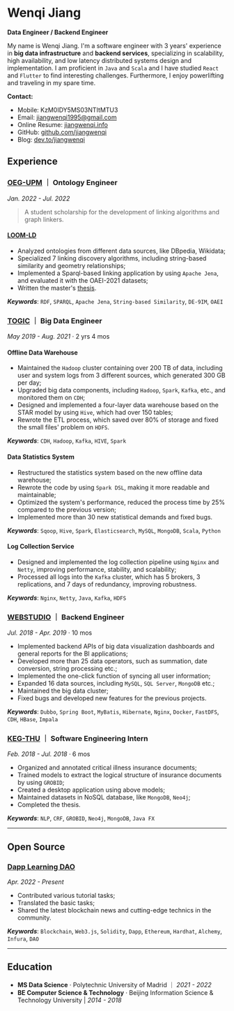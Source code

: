 # Wenqi Jiang

**Data Engineer / Backend Engineer**

My name is Wenqi Jiang. I'm a software engineer with 3 years' experience in **big data infrastructure** and **backend services**, specializing in scalability, high availability, and low latency distributed systems design and implementation.
I am proficient in `Java` and `Scala` and I have studied `React` and `Flutter` to find interesting challenges.
Furthermore, I enjoy powerlifting and traveling in my spare time.

**Contact:**

- Mobile: KzM0IDY5MS03NTItMTU3
- Email: [jiangwenqi1995@gmail.com](mailto:jiangwenqi1995@gmail.com)
- Online Resume: [jiangwenqi.info](https://jiangwenqi.info/)
- GitHub: [github.com/jiangwenqi](https://github.com/jiangwenqi)
- Blog: [dev.to/jiangwenqi](https://dev.to/jiangwenqi)

## Experience

### [OEG-UPM](https://oeg.fi.upm.es) ｜ Ontology Engineer

_Jan. 2022 - Jul. 2022_

> A student scholarship for the development of linking algorithms and graph linkers.

#### [LOOM-LD](https://github.com/oeg-upm/loom-ld)

- Analyzed ontologies from different data sources, like DBpedia, Wikidata;
- Specialized 7 linking discovery algorithms, including string-based similarity and geometry relationships;
- Implemented a Sparql-based linking application by using `Apache Jena`, and evaluated it with the OAEI-2021 datasets;
- Written the master's [thesis](https://oa.upm.es/71452/).

**_Keywords_**: `RDF`, `SPARQL`, `Apache Jena`, `String-based Similarity`, `DE-9IM`, `OAEI`

### [TOGIC](http://www.51togic.com) ｜ Big Data Engineer

_May 2019 - Aug. 2021_ · 2 yrs 4 mos

#### Offline Data Warehouse

- Maintained the `Hadoop` cluster containing over 200 TB of data, including user and system logs from 3 different sources, which generated 300 GB per day;
- Upgraded big data components, including `Hadoop`, `Spark`, `Kafka`, etc., and monitored them on `CDH`;
- Designed and implemented a four-layer data warehouse based on the STAR model by using `Hive`, which had over 150 tables;
- Rewrote the ETL process, which saved over 80% of storage and fixed the small files' problem on `HDFS`.

**_Keywords_**: `CDH`, `Hadoop`, `Kafka`, `HIVE`, `Spark`

#### Data Statistics System

- Restructured the statistics system based on the new offline data warehouse;
- Rewrote the code by using `Spark DSL`, making it more readable and maintainable;
- Optimized the system's performance, reduced the process time by 25% compared to the previous version;
- Implemented more than 30 new statistical demands and fixed bugs.

**_Keywords_**: `Sqoop`, `Hive`, `Spark`, `Elasticsearch`, `MySQL`, `MongoDB`, `Scala`, `Python`

#### Log Collection Service

- Designed and implemented the log collection pipeline using `Nginx` and `Netty`, improving performance, stability, and scalability;
- Processed all logs into the `Kafka` cluster, which has 5 brokers, 3 replications, and 7 days of redundancy, improving robustness.

**_Keywords_**: `Nginx`, `Netty`, `Java`, `Kafka`, `HDFS`

### [WEBSTUDIO](http://www.wbdatavis.com) ｜ Backend Engineer

_Jul. 2018 - Apr. 2019_ · 10 mos

- Implemented backend APIs of big data visualization dashboards and general reports for the BI applications;
- Developed more than 25 data operators, such as summation, date conversion, string processing etc.;
- Implemented the one-click function of syncing all user information;
- Expanded 16 data sources, including `MySQL`, `SQL Server`, `MongoDB` etc.;
- Maintained the big data cluster;
- Fixed bugs and developed new features for the previous projects.

**_Keywords_**: `Dubbo`, `Spring Boot`, `MyBatis`, `Hibernate`, `Nginx`, `Docker`, `FastDFS`, `CDH`, `HBase`, `Impala`

### [KEG-THU](https://keg.cs.tsinghua.edu.cn) ｜ Software Engineering Intern

_Feb. 2018 - Jul. 2018_ · 6 mos

- Organized and annotated critical illness insurance documents;
- Trained models to extract the logical structure of insurance documents by using `GROBID`;
- Created a desktop application using above models;
- Maintained datasets in NoSQL database, like `MongoDB`, `Neo4j`;
- Completed the thesis.

**_Keywords_**: `NLP`, `CRF`, `GROBID`, `Neo4j`, `MongoDB`, `Java FX`

---

## Open Source

### [Dapp Learning DAO](https://github.com/Dapp-Learning-DAO)

_Apr. 2022 - Present_

- Contributed various tutorial tasks;
- Translated the basic tasks;
- Shared the latest blockchain news and cutting-edge technics in the community.

**_Keywords_**: `Blockchain`, `Web3.js`, `Solidity`, `Dapp`, `Ethereum`, `Hardhat`, `Alchemy`, `Infura`, `DAO`

---

## Education

- **MS Data Science** · Polytechnic University of Madrid ｜ _2021 - 2022_
- **BE Computer Science & Technology** · Beijing Information Science & Technology University | _2014 - 2018_
